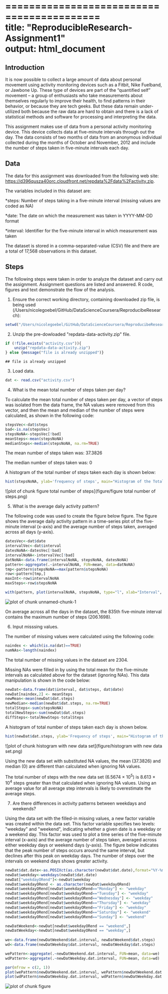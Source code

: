 ==========================================  
title: "ReproducibleResearch-Assignment1"  
output: html_document  
==========================================  

## Introduction
It is now possible to collect a large amount of data about personal movement using activity monitoring devices such as a Fitbit, Nike Fuelband, or Jawbone Up. These type of devices are part of the “quantified self” movement – a group of enthusiasts who take measurements about themselves regularly to improve their health, to find patterns in their behavior, or because they are tech geeks. But these data remain under-utilized both because the raw data are hard to obtain and there is a lack of statistical methods and software for processing and interpreting the data.

This assignment makes use of data from a personal activity monitoring device. This device collects data at five-minute intervals through out the day. The data consists of two months of data from an anonymous individual collected during the months of October and November, 2012 and include the number of steps taken in five-minute intervals each day.

## Data
The data for this assignment was downloaded from the following web site: https://d396qusza40orc.cloudfront.net/repdata%2Fdata%2Factivity.zip.

The variables included in this dataset are:

*steps: Number of steps taking in a five-minute interval (missing values are coded as NA)

*date: The date on which the measurement was taken in YYYY-MM-DD format

*interval: Identifier for the five-minute interval in which measurement was taken

The dataset is stored in a comma-separated-value (CSV) file and there are a total of 17,568 observations in this dataset.

## Steps
The following steps were taken in order to analyze the dataset and carry out the assignment. Assignment questions are listed and answered. R code, figures and text demonstrate the flow of the analysis.

1. Ensure the correct working directory, containing downloaded zip file, is being used (/Users/nicolegoebel/GitHub/DataScienceCoursera/ReproducibeResearch):

```r
setwd("/Users/nicolegoebel/GitHub/DataScienceCoursera/ReproducibeResearch/Assignment1/")  
```
2. Unzip the pre-dowloaded "repdata-data-activity.zip" file.

```r
if (!file.exists("activity.csv")){
    unzip("repdata-data-activity.zip")
} else {message("file is already unzipped")}
```

```
## file is already unzipped
```
3. Load data.

```r
dat <- read.csv("activity.csv")
```
4. What is the mean total number of steps taken per day?  

To calculate the mean total number of steps taken per day, a vector of steps was isolated from the data frame, the NA values were removed from this vector, and then the mean and median of the number of steps were calculated, as shown in the following code:

```r
stepsVec<-dat$steps
bad<-is.na(stepsVec)
stepsNoNA<-stepsVec[!bad]
meanSteps<-mean(stepsNoNA)
medianSteps<-median(stepsNoNA, na.rm=TRUE)
```
The mean number of steps taken was: 37.3826  

The median number of steps taken was: 0

A histogram of the total number of steps taken each day is shown below:

```r
hist(stepsNoNA, ylab='frequency of steps', main="Histogram of the Total Number of Steps Taken Each Day",xlab="Bins For Number of Steps")
```

![plot of chunk figure total number of steps](figure/figure total number of steps.png) 

5. What is the average daily activity pattern?  

The following code was used to create the figure below figure. The figure shows the average daily activity pattern in a time-series plot of the five-minute interval (x-axis) and the average number of steps taken, averaged across all days (y-axis).

```r
datesVec<-dat$date
intervalVec<-dat$interval
datesNoNA<-datesVec[!bad]
intervalNoNA<-intervalVec[!bad]
datNoNA<-data.frame(intervalNoNA, stepsNoNA, datesNoNA)
pattern<-aggregate(.~intervalNoNA, FUN=mean, data=datNoNA)
tmp<-pattern$stepsNoNA==max(pattern$stepsNoNA)
row<-pattern[tmp,]
maxInt<-row$intervalNoNA
maxSteps<-row$stepsNoNA
```


```r
with(pattern, plot(intervalNoNA, stepsNoNA, type="l", xlab="Interval", ylab="Number of Steps", main="Average Steps Averaged Across All Days (Oct-Nov 2012)"))
```

![plot of chunk unnamed-chunk-1](figure/unnamed-chunk-1.png) 

On average across all the days in the dataset, the 835th five-minute interval contains the maximum number of steps (206.1698).

6. Input misssing values.  

The number of missing values were calculated using the following code:


```r
naindex <- which(is.na(dat)==TRUE)
numNAs<-length(naindex)
```
The total number of missing values in the dataset are 2304.

Missing NAs were filled in by using the total mean for the five-minute intervals as calculated above for the dataset (ignoring NAs). This data manipulation is shown in the code below:

```r
newDat<-data.frame(dat$interval, dat$steps, dat$date)
newDat[naindex,2] <- meanSteps
newMean<-mean(newDat$dat.steps)
newMedian<-median(newDat$dat.steps, na.rm=TRUE)
totalSteps<-sum(stepsNoNA)
totalNewSteps<-sum(newDat$dat.steps)
diffSteps<-totalNewSteps-totalSteps
```

A histogram of total number of steps taken each day is shown below.

```r
hist(newDat$dat.steps, ylab='Frequency of steps', main="Histogram of the Total Number of Steps Taken Each Day Using New Data Set",xlab="Bins For Number of Steps")
```

![plot of chunk histogram with new data set](figure/histogram with new data set.png) 

Using the new data set with substituted NA values, the mean (37.3826) and median (0) are different than calculated when ignoring NA values.

The total number of steps with the new data set (6.5674 &times; 10<sup>5</sup>) is 8.613 &times; 10<sup>4</sup> steps greater than that calculated when ignoring NA values. Using an average value for all average step intervals is likely to overestimate the average steps.

7. Are there differences in activity patterns between weekdays and weekends?

Using the data set with the filled-in missing values, a new factor variable was created within the data set. This factor variable specifies two levels: "weekday" and "weekend", indicating whether a given date is a weekday or a weekend day. This factor was used to plot a time series of the five-minute interval (x-axis) and the average number of steps taken, averaged across either weekday days or weekend days (y-axis). The figure below indicates that the peak number of steps occurs around the same interval, but declines after this peak on weekday days. The number of steps over the intervals on weekend days shows greater activity.


```r
newDat$dat.date<-as.POSIXct(as.character(newDat$dat.date),format="%Y-%m-%d")
newDat$weekday<-weekdays(newDat$dat.date)
newDat["weekdayORend"]<-newDat$weekday
newDat$weekdayORend <- as.character(newDat$weekdayORend)
newDat$weekdayORend[newDat$weekdayORend=="Monday"] <- "weekday"
newDat$weekdayORend[newDat$weekdayORend=="Tuesday"] <- "weekday"
newDat$weekdayORend[newDat$weekdayORend=="Wednesday"] <- "weekday"
newDat$weekdayORend[newDat$weekdayORend=="Thursday"] <- "weekday"
newDat$weekdayORend[newDat$weekdayORend=="Friday"] <- "weekday"
newDat$weekdayORend[newDat$weekdayORend=="Saturday"] <- "weekend"
newDat$weekdayORend[newDat$weekdayORend=="Sunday"] <- "weekend"

newDatWeekend<-newDat[newDat$weekdayORend == "weekend",]
newDatWeekday<-newDat[newDat$weekdayORend == "weekday",]
  
we<-data.frame(newDatWeekend$dat.interval, newDatWeekend$dat.steps)
wd<-data.frame(newDatWeekday$dat.interval, newDatWeekday$dat.steps)

wePattern<-aggregate(.~newDatWeekend.dat.interval, FUN=mean, data=we)
wdPattern<-aggregate(.~newDatWeekday.dat.interval, FUN=mean, data=wd)
```


```r
par(mfrow = c(2, 1))
plot(wePattern$newDatWeekend.dat.interval, wePattern$newDatWeekend.dat.steps, type="l", xlab="Interval", ylab="Number of Steps", main="Weekend")
plot(wdPattern$newDatWeekday.dat.interval, wdPattern$newDatWeekday.dat.steps, type="l", xlab="Interval", ylab="Number of Steps", main="Weekday")
```

![plot of chunk figure](figure/figure.png) 

